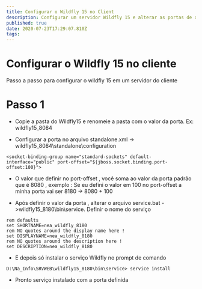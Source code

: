 ```yaml
---
title: Configurar o Wildfly 15 no Client
description: Configurar um servidor Wildfly 15 e alterar as portas de acesso
published: true
date: 2020-07-23T17:29:07.810Z
tags: 
---
```


# Configurar o Wildfly 15 no cliente
Passo a passo para configurar o wildfly 15 em um servidor do cliente

# Passo 1

* Copie a pasta do Wildfly15 e renomeie a pasta com o valor da porta. Ex: wildfly15_8084

* Configurar a porta no arquivo standalone.xml -> wildfly15_8084\standalone\configuration

````
<socket-binding-group name="standard-sockets" default-interface="public" port-offset="${jboss.socket.binding.port-offset:100}">
````
* O valor que definir no port-offset , você soma ao valor da porta padrão que é 8080 , exemplo : Se eu defini o valor em 100 no port-offset a minha porta vai ser 8180 -> 8080 + 100

* Após definir o valor da porta , alterar o arquivo service.bat ->wildfly15_8180\bin\service. Definir o nome do serviço


````
rem defaults
set SHORTNAME=nea_wildfly_8180
rem NO quotes around the display name here !
set DISPLAYNAME=nea_wildfly_8180
rem NO quotes around the description here !
set DESCRIPTION=nea_wildfly_8180

````

* E depois só instalar o serviço Wildfly no prompt de comando

````
D:\Na_Info\SRVWEB\wildfly15_8180\bin\service> service install
````
* Pronto serviço instalado com a porta definida


